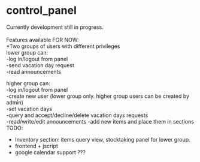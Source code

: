 # control_panel
Currently development still in progress.<br>
<br>
Features available FOR NOW: <br>
*Two groups of users with different privileges<br>
lower group can:<br>
-log in/logout from panel<br>
-send vacation day request<br>
-read announcements<br>

higher group can:<br>
-log in/logout from panel<br>
-create new user (lower group only. higher group users can be created by admin)<br>
-set vacation days<br>
-query and accept/decline/delete vacation days requests<br>
-read/write/edit announcements
-add new items and place them in sections
<br>
TODO:<br>
- Inventory section: items query view, stocktaking panel for lower group. <br>
- frontend + jscript<br>
- google calendar support ???

